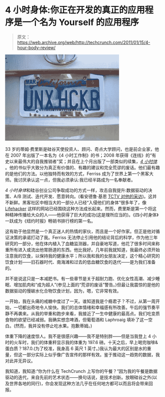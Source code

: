 # 4 小时身体:你正在开发的真正的应用程序是一个名为 Yourself 的应用程序

> 原文：<https://web.archive.org/web/http://techcrunch.com/2011/01/15/4-hour-body-review/>

![](img/3b991298c44d74b217d0f0aeaad7d6da.png)

33 岁的蒂姆·费里斯是硅谷天使投资人、顾问、奇点大学顾问，也是前企业家，他在 2007 年出版了一本名为《4 小时工作制》的书；2008 年获得《连线》的“有史以来最伟大的自我推销者”奖；并且在上个月出版了一部类似的续集，[*4 小时体*](https://web.archive.org/web/20230203024230/http://www.fourhourbody.com/) 。他的书似乎大致分为真正有价值的、有趣的建议和完全荒谬的废话。他们最有趣的是他们的方法。以他独特而有效的方式，Ferriss 成为了世界上第一个黑客大师。我讨厌承认这一点，但我必须承认:我已经半路成为一名奉献者。

*4 小时身体*和硅谷创业公司争取成功的方式一样，攻击自我提升:数据驱动的决策、A/B 测试、迭代开发、愿意转向。(看安德鲁·基恩 [TCTV 对他的采访](https://web.archive.org/web/20230203024230/https://techcrunch.com/2010/12/13/keen-on-tim-ferriss-how-to-turn-your-body-into-a-startup-tctv/))。这并不新鲜。黑客社区中相当大的一部分人已经“入侵他们的身体”很多年了，像 [Lifehacker](https://web.archive.org/web/20230203024230/http://lifehacker.com/) 这样的网站已经围绕这种方法成长起来。然而，费里斯是第一个将这种精神传播给大众的人——他获得了巨大的成功(这是理所应当的)。《四小时身体》一跃成为《纽约时报》畅销书排行榜的第一名。

这有助于他显然是一个真正迷人的热情的家伙，而且是一个好作家。但正是他对循证决策的承诺打动了我。Ferriss 无法停止引用他的结论背后的科学，作为他三年研究的一部分，他在体内植入了血糖监测器，并自豪地写道，他花了很多时间来称重所有进入或流出他胃肠道的东西。他比我好。几年前我就知道，我最终必须开始注意我的饮食，以保持我的健康水平；所以我和我的女朋友决定，这个精心研究的饮食计划——旧石器时代、南海滩和过去的低血糖饮食的迭代——是为我们准备的。

并不是说这只是一本减肥书。有一些章节是关于超耐力跑、优化女性高潮、减少睡眠、增加肌肉和“成为超人”(参见上面的“荒谬的废话”警告。)但最让我震惊的是他的数据驱动的慢碳水化合物饮食计划，因为，嗯，它非常有效。

一开始，我在头痛的戒糖中度过了一天。谁知道我是个瘾君子？不过，从第一周开始，一切都出奇地令人愉快。我们的总体情绪和幸福感有所改善。午后的强节奏平静不再袭来。从我的举重和跑步来看，我接近了一生中健康的最高点。我们吃变质食物的欲望已经减弱。我确实想念啤酒，但葡萄酒和 Laphroaig 填补了这一空白。(然而，我并没有停止吃水果。抱歉蒂姆。)

体重下降的速度惊人。我不是很感兴趣——我不是特别胖——但是当我登上 4 小时的火车时，我们的体重秤显示我的体重为 197.6 磅。十天之后，早上喝完咖啡&蛋白质？187.0.(为了校准，我身高 6 英尺 1 英寸。)我认为最大的区别是水的重量，但这一部分实际上似乎像广告宣传的那样有效。鉴于推动这一趋势的数据，我对此并无异议。

我知道，我知道:“你为什么在 TechCrunch 上写你的午餐？”因为我的午餐是数据驱动的迭代，来自先前的艺术状态——换句话说，是技术创新。放眼硅谷之外(以及世界各地的同行)，你会发现这种方法几乎在任何地方都可以而且将会带来回报。